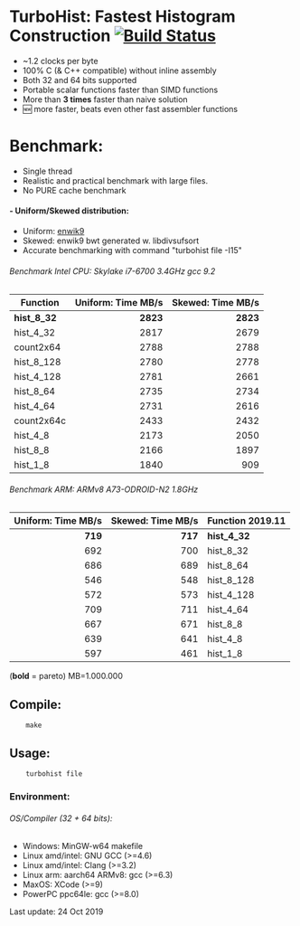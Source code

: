 TurboHist: Fastest Histogram Construction [![Build Status](https://travis-ci.org/powturbo/TurboHist.svg?branch=master)](https://travis-ci.org/powturbo/TurboHist)
=========================================

- ~1.2 clocks per byte
- 100% C (& C++ compatible) without inline assembly
- Both 32 and 64 bits supported
- Portable scalar functions faster than SIMD functions
- More than **3 times** faster than naive solution
- :new: more faster, beats even other fast assembler functions

# Benchmark:
- Single thread
- Realistic and practical benchmark with large files.
- No PURE cache benchmark

#### - Uniform/Skewed distribution: 
 - Uniform: [enwik9](http://mattmahoney.net/dc/text.html)
 - Skewed: enwik9 bwt generated w. libdivsufsort
 - Accurate benchmarking with command "turbohist file -I15"

###### Benchmark Intel CPU: Skylake i7-6700 3.4GHz gcc 9.2
|Function|Uniform: Time MB/s|Skewed: Time MB/s|
|-------------|----------:|----------:|
|**hist_8_32**|**2823**|**2823**|
|hist_4_32|2817|2679|
|count2x64|2788|2788|
|hist_8_128|2780|2778|
|hist_4_128|2781|2661|
|hist_8_64|2735|2734|
|hist_4_64|2731|2616|
|count2x64c|2433|2432|
|hist_4_8|2173|2050|
|hist_8_8|2166|1897|
|hist_1_8|1840|909|

###### Benchmark ARM: ARMv8 A73-ODROID-N2 1.8GHz
|Uniform: Time MB/s|Skewed: Time MB/s|Function 2019.11|
|-----:|------:|----------|
|**719**|**717**|**hist_4_32**|
|  692| 700	|hist_8_32|
|  686| 689	|hist_8_64|
|  546|548 |	hist_8_128
|  572|573 |	hist_4_128
|  709| 711|	hist_4_64|
|  667| 671|	hist_8_8|
|  639| 641 |	hist_4_8|
|  597| 461|	hist_1_8|

(**bold** = pareto)  MB=1.000.000

## Compile:


        make

## Usage:


        turbohist file

### Environment:
###### OS/Compiler (32 + 64 bits):
- Windows: MinGW-w64 makefile
- Linux amd/intel: GNU GCC (>=4.6)
- Linux amd/intel: Clang (>=3.2) 
- Linux arm: aarch64 ARMv8:  gcc (>=6.3)
- MaxOS: XCode (>=9)
- PowerPC ppc64le: gcc (>=8.0)

Last update: 24 Oct 2019

